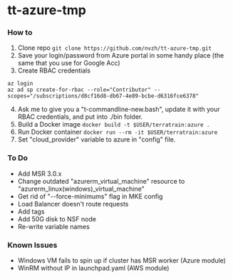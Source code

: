 # tt-azure-tmp
### How to
1. Clone repo
`git clone https://github.com/nvzh/tt-azure-tmp.git`
2. Save your login/password from Azure portal in some handy place (the same that you use for Google Acc)
3. Create RBAC credentials
```
az login
az ad sp create-for-rbac --role="Contributor" --scopes="/subscriptions/d8cf16d8-db67-4e89-bcbe-d6316fce6378"
``` 
4. Ask me to give you a "t-commandline-new.bash", update it with your RBAC credentials, and put into ./bin folder.
5. Build a Docker image
`docker build -t $USER/terratrain:azure .`
6. Run Docker container
`docker run --rm -it $USER/terratrain:azure`
7. Set "cloud_provider" variable to azure in "config" file.

### To Do
- Add MSR 3.0.x 
- Change outdated "azurerm_virtual_machine" resource to "azurerm_linux(windows)_virtual_machine"
- Get rid of "--force-minimums" flag in MKE config
- Load Balancer doesn't route requests
- Add tags
- Add 50G disk to NSF node
- Re-write variable names 

### Known Issues
- Windows VM fails to spin up if cluster has MSR worker (Azure module)
- WinRM without IP in launchpad.yaml (AWS module)